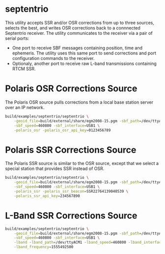 # septentrio

This utility accepts SSR and/or OSR corrections from up to three sources,
selects the best, and writes OSR corrections back to a connnected Septentrio
receiver.  The utility communicates to the receiver via a pair of serial ports:
- One port to receive SBF messages containing position, time and ephemeris.
  The utility uses this same port to send corrections and port configuration commands to the receiver.
- Optionaly, another port to receive raw L-band transmissions containing RTCM SSR.

# Polaris OSR Corrections Source

The Polaris OSR source pulls corrections from a local base station server over
an IP network.
```bash
build/examples/septentrio/septentrio \
    -geoid_file=build/external/share/egm2008-15.pgm -sbf_path=/dev/ttyACM0 \
    -sbf_speed=460800 -sbf_interface=USB1 \
    -polaris_osr -polaris_osr_api_key=0123456789
```

# Polaris SSR Corrections Source

The Polaris SSR source is similar to the OSR source, except that we select a
special station that provides SSR instead of OSR.
```bash
build/examples/septentrio/septentrio \
    -geoid_file=build/external/share/egm2008-15.pgm -sbf_path=/dev/ttyACM0 \
    -sbf_speed=460800 -sbf_interface=USB1 \
    -polaris_ssr -polaris_ssr_beacon=SSR22764139040539 \
    -polaris_ssr_api_key=234567890
```

# L-Band SSR Corrections Source

```bash
build/examples/septentrio/septentrio \
    -geoid_file=build/external/share/egm2008-15.pgm -sbf_path=/dev/ttyACM0  \
    -sbf_speed=460800 -sbf_interface=USB1 \
    -lband -lband_path=/dev/ttyACM1 -lband_speed=460800 -lband_interface=USB2 \
    -lband_frequency=1555492500
```
